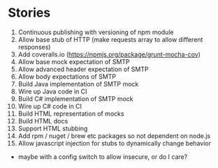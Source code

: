 Stories
=======

1. Continuous publishing with versioning of npm module
9. Allow base stub of HTTP (make requests array to allow different responses)
4. Add coveralls.io (https://npmjs.org/package/grunt-mocha-cov)
5. Allow base mock expectation of SMTP
6. Allow advanced header expectation of SMTP
7. Allow body expectations of SMTP
7. Build Java implementation of SMTP mock
7. Wire up Java code in CI
8. Build C# implementation of SMTP mock
9. Wire up C# code in CI
10. Build HTML representation of mocks
11. Build HTML docs
12. Support HTML stubbing
13. Add rpm / nuget / brew etc packages so not dependent on node.js
14. Allow javascript injection for stubs to dynamically change behavior
  - maybe with a config switch to allow insecure, or do I care?
